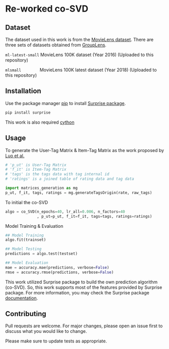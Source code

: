 # Re-worked co-SVD

## Dataset
The dataset used in this work is from the [MovieLens dataset](https://grouplens.org/datasets/movielens/). There are three sets of datasets obtained from [GroupLens](https://grouplens.org).


`ml-latest-small` MovieLens 100K dataset (Year 2016) (Uploaded to this repository)

`mlsmall`
&nbsp;&nbsp;&nbsp;&nbsp;&nbsp;&nbsp;&nbsp;&nbsp;&nbsp;&nbsp;&nbsp;&nbsp;&nbsp;
MovieLens 100K latest dataset (Year 2018) (Uploaded to this repository)

## Installation

Use the package manager [pip](https://pip.pypa.io/en/stable/) to install [Surprise package](http://surpriselib.com/).

```bash
pip install surprise
```

This work is also required [cython](https://cython.org/)

## Usage
To generate the User-Tag Matrix & Item-Tag Matrix as the work proposed by [Luo et al.](https://www.sciencedirect.com/science/article/abs/pii/S0957417418307231)
```python
# 'p_ut' is User-Tag Matrix
# 'f_it' is Item-Tag Matrix
# 'tags' is the tags data with tag internal id
# 'ratings' is a joined table of rating data and tag data

import matrices_generation as mg
p_ut, f_it, tags, ratings = mg.generateTagsOrigin(rate, raw_tags)
```

To initial the co-SVD
```python
algo = co_SVD(n_epochs=40, lr_all=0.006, n_factors=40
              , p_ut=p_ut, f_it=f_it, tags=tags, ratings=ratings)
```

Model Training & Evaluation
```python
## Model Training
algo.fit(trainset)

## Model Testing
predictions = algo.test(testset)

## Model Evaluation
mae = accuracy.mae(predictions, verbose=False)
rmse = accuracy.rmse(predictions, verbose=False)
```
This work utilized Surprise package to build the own prediction algorithm (co-SVD). So, this work supports most of the features provided by Surprise package. For more information, you may check the Surprise package [documentation](https://surprise.readthedocs.io/en/stable/).

## Contributing
Pull requests are welcome. For major changes, please open an issue first to discuss what you would like to change.

Please make sure to update tests as appropriate.
